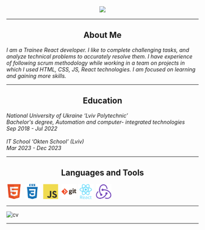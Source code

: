<div id="header" align="center">
  <img src="https://media.giphy.com/media/3ohc10GA6j4XrLWzZK/giphy.gif" width="500"/>
</div>
<hr/>
<div>
<h2 align="center">About Me</h2>
<p><i>I am a Trainee React developer. I like to complete
challenging tasks, and analyze technical problems to
accurately resolve them. I have experience of following
scrum methodology while working in a team on projects
in which I used HTML, CSS, JS, React technologies. I am
focused on learning and gaining more skills.</i></p><hr/>
</div>
<div>
  <h2 align="center">Education</h2>
  <p><i>National University of Ukraine
‘Lviv Polytechnic’ <br/>
Bachelor's degree, Automation and computer-
integrated technologies <br/>
Sep 2018 - Jul 2022 <br/> <br/>
IT School ‘Okten School’ (Lviv) <br/>
Mar 2023 - Dec 2023</i></p><hr/>
</div>
<div>
    <h2 align="center">Languages and Tools</h2>
    <div>
  <img src="https://github.com/devicons/devicon/blob/master/icons/html5/html5-original.svg" title="HTML5" alt="HTML" width="40" height="40"/>&nbsp;
  <img src="https://github.com/devicons/devicon/blob/master/icons/css3/css3-plain-wordmark.svg"  title="CSS3" alt="CSS" width="40" height="40"/>&nbsp;
  <img src="https://github.com/devicons/devicon/blob/master/icons/javascript/javascript-original.svg" title="JavaScript" alt="JavaScript" width="40" height="40"/>&nbsp;
  <img src="https://github.com/devicons/devicon/blob/master/icons/git/git-original-wordmark.svg" title="Git" **alt="Git" width="40" height="40"/>
  <img src="https://github.com/devicons/devicon/blob/master/icons/react/react-original-wordmark.svg" title="React" alt="React" width="40" height="40"/>&nbsp;
  <img src="https://github.com/devicons/devicon/blob/master/icons/redux/redux-original.svg" title="Redux" alt="Redux " width="40" height="40"/>&nbsp;
</div>
</div>
<hr/>
  <img src="https://github.com/Qbickkk/Qbickkk/assets/96394576/8bb10aab-5ef7-40f2-816d-abd99c07d05d" alt="cv" width="400" height="580" />
<hr/>

